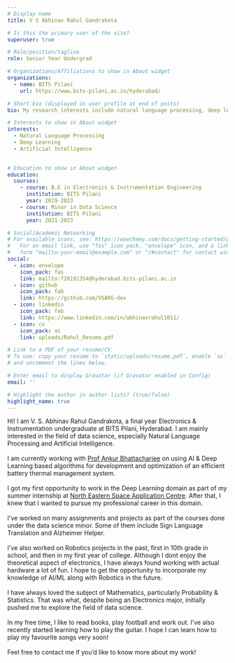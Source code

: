```yaml
---
# Display name
title: V S Abhinav Rahul Gandrakota

# Is this the primary user of the site?
superuser: true

# Role/position/tagline
role: Senior Year Undergrad

# Organizations/Affiliations to show in About widget
organizations:
  - name: BITS Pilani
    url: https://www.bits-pilani.ac.in/hyderabad/

# Short bio (displayed in user profile at end of posts)
bio: My research interests include natural language processing, deep learning, artificial intelligence and robotics.

# Interests to show in About widget
interests:
  - Natural Language Processing
  - Deep Learning
  - Artificial Intelligence
  

# Education to show in About widget
education:
  courses:
    - course: B.E in Electronics & Instrumentation Engineering
      institution: BITS Pilani
      year: 2019-2023
    - course: Minor in Data Science
      institution: BITS Pilani
      year: 2021-2023

# Social/Academic Networking
# For available icons, see: https://wowchemy.com/docs/getting-started/page-builder/#icons
#   For an email link, use "fas" icon pack, "envelope" icon, and a link in the
#   form "mailto:your-email@example.com" or "/#contact" for contact widget.
social:
  - icon: envelope
    icon_pack: fas
    link: mailto:f20191354@hyderabad.bits-pilani.ac.in
  - icon: github
    icon_pack: fab
    link: https://github.com/VSARG-dev
  - icon: linkedin
    icon_pack: fab
    link: https://www.linkedin.com/in/abhinavrahul1011/
  - icon: cv
    icon_pack: ai
    link: uploads/Rahul_Resume.pdf

# Link to a PDF of your resume/CV.
# To use: copy your resume to `static/uploads/resume.pdf`, enable `ai` icons in `params.toml`,
# and uncomment the lines below.

# Enter email to display Gravatar (if Gravatar enabled in Config)
email: ''

# Highlight the author in author lists? (true/false)
highlight_name: true
---
```


Hi! I am V. S. Abhinav Rahul Gandrakota, a final year Electronics & Instrumentation undergraduate at BITS Pilani, Hyderabad. I am mainly interested in the field of data science, especially Natural Language Processing and Artificial Intelligence. \
\
I am currently working with [Prof Ankur Bhattacharjee](https://universe.bits-pilani.ac.in/Hyderabad/bhattacharjee/Profile) on using AI & Deep Learning based algorithms for
development and optimization of an efficient battery thermal management system. \
\
I got my first opportunity to work in the Deep Learning domain as part of my summer internship at [North Eastern Space Application Centre](https://nesac.gov.in). After that, I knew that I wanted to pursue my professional career in this domain. \
\
I've worked on many assignments and projects as part of the courses done under the data science minor. Some of them include Sign Language Translation and Alzheimer Helper. \
\
I've also worked on Robotics projects in the past, first in 10th grade in school, and then in my first year of college. Although I dont enjoy the theoretical aspect of electronics, I have always found working with actual hardware a lot of fun. I hope to get the opportunity to incorporate my knowledge of AI/ML along with Robotics in the future.\
\
I have always loved the subject of Mathematics, particularly Probability & Statistics. That was what, despite being an Electronics major, initially pushed me to explore the field of data science. \
\
In my free time, I like to read books, play football and work out. I've also recently started learning how to play the guitar. I hope I can learn how to play my favourite songs very soon! \
\
Feel free to contact me if you’d like to know more about my work!

<!-- {{< icon name="download" pack="fas" >}} Download my {{< staticref "uploads/demo_resume.pdf" "newtab" >}}resumé{{< /staticref >}}. -->

